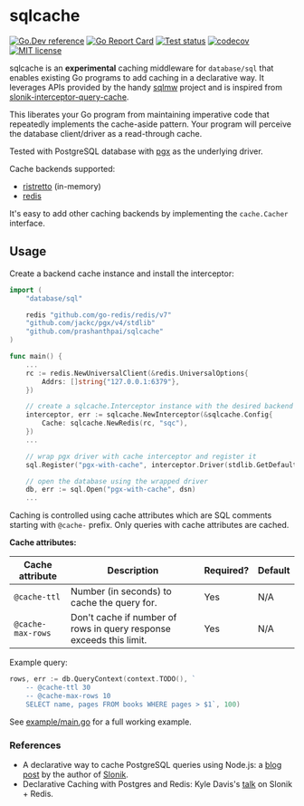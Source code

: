 # sqlcache

[![Go.Dev reference](https://img.shields.io/badge/go.dev-reference-blue?logo=go)](https://pkg.go.dev/github.com/prashanthpai/sqlcache?tab=doc)
[![Go Report Card](https://goreportcard.com/badge/github.com/prashanthpai/sqlcache?clear_cache=1)](https://goreportcard.com/report/github.com/prashanthpai/sqlcache)
[![Test status](https://github.com/prashanthpai/sqlcache/workflows/test/badge.svg?branch=master "test status")](https://github.com/prashanthpai/sqlcache/actions)
[![codecov](https://codecov.io/gh/prashanthpai/sqlcache/branch/master/graph/badge.svg)](https://codecov.io/gh/prashanthpai/sqlcache)
[![MIT license](https://img.shields.io/badge/license-MIT-brightgreen.svg)](https://opensource.org/licenses/MIT)

sqlcache is an **experimental** caching middleware for `database/sql`
that enables existing Go programs to add caching in a declarative way.
It leverages APIs provided by the handy [sqlmw](https://github.com/ngrok/sqlmw)
project and is inspired from [slonik-interceptor-query-cache](https://github.com/gajus/slonik-interceptor-query-cache).

This liberates your Go program from maintaining imperative code that
repeatedly implements the cache-aside pattern. Your program will perceive
the database client/driver as a read-through cache.

Tested with PostgreSQL database with [pgx](https://github.com/jackc/pgx/tree/master/stdlib)
as the underlying driver.

Cache backends supported:

* [ristretto](https://github.com/dgraph-io/ristretto) (in-memory)
* [redis](https://github.com/go-redis/redis)

It's easy to add other caching backends by implementing the `cache.Cacher`
interface.

## Usage

Create a backend cache instance and install the interceptor:

```go
import (
	"database/sql"

	redis "github.com/go-redis/redis/v7"
	"github.com/jackc/pgx/v4/stdlib"
	"github.com/prashanthpai/sqlcache"
)

func main() {
	...
	rc := redis.NewUniversalClient(&redis.UniversalOptions{
		Addrs: []string{"127.0.0.1:6379"},
	})

	// create a sqlcache.Interceptor instance with the desired backend
	interceptor, err := sqlcache.NewInterceptor(&sqlcache.Config{
		Cache: sqlcache.NewRedis(rc, "sqc"),
	})
	...

	// wrap pgx driver with cache interceptor and register it
	sql.Register("pgx-with-cache", interceptor.Driver(stdlib.GetDefaultDriver()))

	// open the database using the wrapped driver
	db, err := sql.Open("pgx-with-cache", dsn)
	...
```

Caching is controlled using cache attributes which are SQL comments starting
with `@cache-` prefix. Only queries with cache attributes are cached.

**Cache attributes:**

|Cache attribute|Description|Required?|Default|
|---|---|---|---|
|`@cache-ttl`|Number (in seconds) to cache the query for.|Yes|N/A|
|`@cache-max-rows`|Don't cache if number of rows in query response exceeds this limit.|Yes|N/A|

Example query:

```go
rows, err := db.QueryContext(context.TODO(), `
	-- @cache-ttl 30
	-- @cache-max-rows 10
	SELECT name, pages FROM books WHERE pages > $1`, 100)
```

See [example/main.go](example/main.go) for a full working example.

### References

* A declarative way to cache PostgreSQL queries using Node.js: a [blog post](https://dev.to/gajus/a-declarative-way-to-cache-postgresql-queries-using-node-js-4fbo) by the author of [Slonik](https://github.com/gajus/slonik).
* Declarative Caching with Postgres and Redis: Kyle Davis's [talk](https://youtu.be/IID2LQVztIM?t=1170) on Slonik + Redis.
